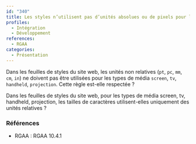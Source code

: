 ```yaml
---
id: "340"
title: Les styles n’utilisent pas d’unités absolues ou de pixels pour la taille de caractères.
profiles:
  - Intégration
  - Développement
references:
  - RGAA
categories:
  - Présentation
---
```


Dans les feuilles de styles du site web, les unités non relatives (`pt`, `pc`, `mm`, `cm`, `in`) ne doivent pas être utilisées pour les types de média `screen`, `tv`, `handheld`, `projection`. Cette règle est-elle respectée ?

Dans les feuilles de styles du site web, pour les types de média screen, tv, handheld, projection, les tailles de caractères utilisent-elles uniquement des unités relatives ?


### Références

*   RGAA : RGAA 10.4.1
